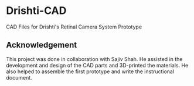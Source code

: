 # Drishti-CAD
CAD Files for Drishti's Retinal Camera System Prototype

## Acknowledgement

This project was done in collaboration with Sajiv Shah. He assisted in the development and design of the CAD parts and 3D-printed the materials. He also helped to assemble the first prototype and write the instructional document.
